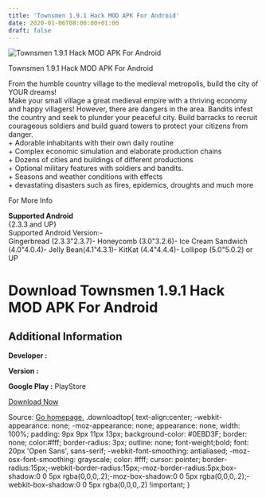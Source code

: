 ```yaml
---
title: 'Townsmen 1.9.1 Hack MOD APK For Android'
date: 2020-01-06T08:00:00+01:00
draft: false
---
```


![Townsmen 1.9.1 Hack MOD APK For Android](https://i2.wp.com/apkhome.net/wp-content/uploads/2016/12/Townsmen-1.9.1.png "Townsmen 1.9.1 Hack MOD APK For Android")

  

Townsmen 1.9.1 Hack MOD APK For Android

From the humble country village to the medieval metropolis, build the city of YOUR dreams!  
Make your small village a great medieval empire with a thriving economy and happy villagers! However, there are dangers in the area. Bandits infest the country and seek to plunder your peaceful city. Build barracks to recruit courageous soldiers and build guard towers to protect your citizens from danger.  
\+ Adorable inhabitants with their own daily routine  
\+ Complex economic simulation and elaborate production chains  
\+ Dozens of cities and buildings of different productions  
\+ Optional military features with soldiers and bandits.  
\+ Seasons and weather conditions with effects  
\+ devastating disasters such as fires, epidemics, droughts and much more

For More Info

**Supported Android**  
{2.3.3 and UP}  
Supported Android Version:-  
Gingerbread (2.3.3"2.3.7)- Honeycomb (3.0"3.2.6)- Ice Cream Sandwich (4.0"4.0.4)- Jelly Bean(4.1"4.3.1)- KitKat (4.4"4.4.4)- Lollipop (5.0"5.0.2) or UP

Download Townsmen 1.9.1 Hack MOD APK For Android
================================================

Additional Information
----------------------

**Developer :**

**Version :**

**Google Play :** PlayStore

  

[Download Now](https://store4app.co/post/townsmen-1-9-1-hack-mod-apk-for-android_1573672153)

  
Source: [Go homepage.](https://store4app.co/post/townsmen-1-9-1-hack-mod-apk-for-android_1573672153) .downloadtop{ text-align:center; -webkit-appearance: none; -moz-appearance: none; appearance: none; width: 100%; padding: 9px 9px 11px 13px; background-color: #0EBD3F; border: none; color:#fff; border-radius: 3px; outline: none; font-weight;bold; font: 20px 'Open Sans', sans-serif; -webkit-font-smoothing: antialiased; -moz-osx-font-smoothing: grayscale; color: #fff; cursor: pointer; border-radius:15px;-webkit-border-radius:15px;-moz-border-radius:5px;box-shadow:0 0 5px rgba(0,0,0,.2);-moz-box-shadow:0 0 5px rgba(0,0,0,.2);-webkit-box-shadow:0 0 5px rgba(0,0,0,.2) !important; }